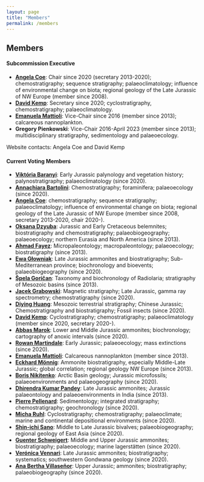 ```yaml
---
layout: page
title: "Members"
permalink: /members
---
```

## Members
#### Subcommission Executive

* **[Angela Coe](http://www.open.ac.uk/people/alc8#tab1)**: Chair since 2020 (secretary 2013-2020); chemostratigraphy; sequence stratigraphy; palaeoclimatology; influence of environmental change on biota; regional geology of the Late Jurassic of NW Europe (member since 2008).
* **[David Kemp](https://www.researchgate.net/profile/David_Kemp4)**: Secretary since 2020; cyclostratigraphy, chemostratigraphy; palaeoclimatology.
* **[Emanuela Mattioli](http://lgltpe.ens-lyon.fr/ressources/pages-perso/MATTIOLI%20Emanuela/)**: Vice-Chair since 2016 (member since 2013); calcareous nannoplankton.
* **Gregory Pienkowski**: Vice-Chair 2016-April 2023 (member since 2013); multidisciplinary stratigraphy, sedimentology and palaeoecology.

Website contacts: Angela Coe and David Kemp

#### Current Voting Members

* **[Viktória Baranyi](https://www.researchgate.net/profile/Viktoria_Baranyi)**: Early Jurassic palynology and vegetation history; palynostratigraphy; palaeoclimatology (since 2020).
* **[Annachiara Bartolini](https://paleo.mnhn.fr/fr/annuaire/annachiara-bartolini-394)**: Chemostratigraphy; foraminifera; palaeoecology (since 2020).
* **[Angela Coe](http://www.open.ac.uk/people/alc8#tab1)**: chemostratigraphy; sequence stratigraphy; palaeoclimatology; influence of environmental change on biota; regional geology of the Late Jurassic of NW Europe (member since 2008, secretary 2013-2020, chair 2020-).
* **[Oksana Dzyuba](http://www.ipgg.sbras.ru/en/person/ipgg-dzyubaos)**: Jurassic and Early Cretaceous belemnites; biostratigraphy and chemostratigraphy; palaeobiogeography; palaeoecology; northern Eurasia and North America (since 2013).
* **[Ahmad Fayez](http://staff.hu.edu.jo/CV_E.aspx?id=GsJDnZ2G3Wc=)**: Micropaleontology; macropaleontology; palaeoecology; biostratigraphy (since 2013).
* **[Ewa Głowniak](https://www.geo.uw.edu.pl/pl/dr-hab-ewa-glowniak)**: Late Jurassic ammonites and biostratigraphy; Sub-Mediterranean province; biochronology and bioevents; palaeobiogeography (since 2020).
* **[Špela Goričan](http://piir.zrc-sazu.si/en/sodelavci/%C5%A1pela-gori%C4%8Dan-en#v)**: Taxonomy and biochronology of Radiolaria; stratigraphy of Mesozoic basins (since 2013).
* **[Jacek Grabowski](https://publons.com/researcher/2782283/jacek-grabowski/)**: Magnetic stratigraphy; Late Jurassic, gamma ray spectrometry; chemostratigraphy (since 2020).
* **[Diying Huang](http://sourcedb.nigpas.cas.cn/en/ywrck/200907/t20090728_2280913.html)**: Mesozoic terrestrial stratigraphy; Chinese Jurassic; Chemostratigraphy and biostratigraphy; Fossil insects (since 2020).
* **[David Kemp](https://www.researchgate.net/profile/David_Kemp4)**: Cyclostratigraphy; chemostratigraphy; palaeoclimatology (member since 2020, secretary 2020-).
* **[Abbas Marok](https://abbasmarok.univ-tlemcen.dz/)**: Lower and Middle Jurassic ammonites; biochronology; cartography of anoxic intervals (since 2020).
* **[Rowan Martindale](https://www.jsg.utexas.edu/martindale/)**: Early Jurassic; palaeoecology; mass extinctions (since 2020).
* **[Emanuela Mattioli](http://lgltpe.ens-lyon.fr/ressources/pages-perso/MATTIOLI%20Emanuela/)**: Calcareous nannoplankton (member since 2013).
* **[Eckhard Mönnig](http://www.stratigraphie.de/)**: Ammonite biostratigraphy, especially Middle-Late Jurassic; global correlation; regional geology NW Europe (since 2013).
* **[Boris Nikitenko](http://www.ipgg.sbras.ru/en/person/ipgg-nikitenkobl)**: Arctic Basin geology; Jurassic microfossils; palaeoenvironments and palaeogeography (since 2020).
* **[Dhirendra Kumar Pandey](https://www.researchgate.net/profile/Dhirendra_Pandey2)**: Late Jurassic ammonites; Jurassic palaeontology and palaeoenvironments in India (since 2013).
* **[Pierre Pellenard](https://pellenard.wordpress.com/)**: Sedimentology; integrated stratigraphy; chemostratigraphy; geochronology (since 2020).
* **[Micha Ruhl](http://www.tcd.ie/Geology/people/ruhlm/)**: Cyclostratigraphy; chemostratigraphy; palaeoclimate; marine and continental depositional environments (since 2020).
* **[Shin-ichi Sano](https://www.researchgate.net/profile/Shin-ichi_Sano)**: Middle to Late Jurassic bivalves; palaeobiogeography; regional geology of East Asia (since 2020).
* **[Guenter Schweigert](https://naturkundemuseum-bw.de/en/research/paleontology/department-paleontology/guenter-schweigert)**: Middle and Upper Jurassic ammonites; biostratigraphy; palaeoecology; marine lagerstätten (since 2020).
* **[Verónica Vennari](https://www.researchgate.net/profile/Veronica_Vennari)**: Late Jurassic ammonites; biostratigraphy; systematics; southwestern Gondwana geology (since 2020).
* **[Ana Bertha Villaseñor](https://www.geologia.unam.mx/comunidad-igl/villasenor-martinez-ab)**: Upper Jurassic; ammonites; biostratigraphy; palaeobiogeography (since 2020).

